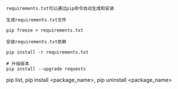 ```
requirements.txt可以通过pip命令自动生成和安装

生成requirements.txt文件

pip freeze > requirements.txt

安装requirements.txt依赖

pip install -r requirements.txt

# 升级版本
pip install --upgrade requests
```

pip list, pip install <package_name>, pip uninstall <package_name>
